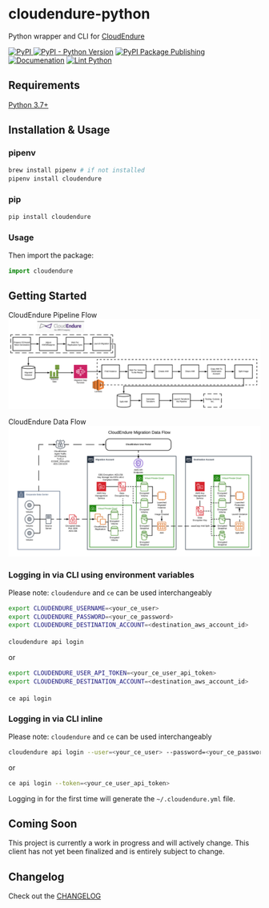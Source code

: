 # cloudendure-python

Python wrapper and CLI for [CloudEndure](https://www.cloudendure.com/)

[![PyPI](https://img.shields.io/pypi/v/cloudendure) ![PyPI - Python Version](https://img.shields.io/pypi/pyversions/cloudendure)](https://pypi.org/project/cloudendure/)
[![PyPI Package Publishing](https://github.com/2ndWatch/cloudendure-python/workflows/Publish%20PyPi%20Package/badge.svg)](https://2ndwatch.github.io/cloudendure-python/)
[![Documenation](https://github.com/2ndWatch/cloudendure-python/workflows/Github%20Pages/badge.svg)](https://2ndwatch.github.io/cloudendure-python/)
[![Lint Python](https://github.com/2ndWatch/cloudendure-python/workflows/Lint%20Python/badge.svg)](https://github.com/2ndWatch/cloudendure-python/actions)

## Requirements

[Python 3.7+](https://www.python.org/downloads/)

## Installation & Usage

### pipenv

```sh
brew install pipenv # if not installed
pipenv install cloudendure
```

### pip

```sh
pip install cloudendure
```

### Usage

Then import the package:

```python
import cloudendure
```

## Getting Started

CloudEndure Pipeline Flow
![CloudEndure Pipeline Flow](images/ce_migration_pipeline.png)

CloudEndure Data Flow
![CloudEndure Data Flow](images/ce_dataflow.png)

### Logging in via CLI using environment variables

Please note: `cloudendure` and `ce` can be used interchangeably

```sh
export CLOUDENDURE_USERNAME=<your_ce_user>
export CLOUDENDURE_PASSWORD=<your_ce_password>
export CLOUDENDURE_DESTINATION_ACCOUNT=<destination_aws_account_id>

cloudendure api login
```

or

```sh
export CLOUDENDURE_USER_API_TOKEN=<your_ce_user_api_token>
export CLOUDENDURE_DESTINATION_ACCOUNT=<destination_aws_account_id>

ce api login
```

### Logging in via CLI inline

Please note: `cloudendure` and `ce` can be used interchangeably

```sh
cloudendure api login --user=<your_ce_user> --password=<your_ce_password>
```

or

```sh
ce api login --token=<your_ce_user_api_token>
```

Logging in for the first time will generate the `~/.cloudendure.yml` file.

## Coming Soon

This project is currently a work in progress and will actively change. This client has not yet been finalized and is entirely subject to change.

## Changelog

Check out the [CHANGELOG](CHANGELOG.md)
